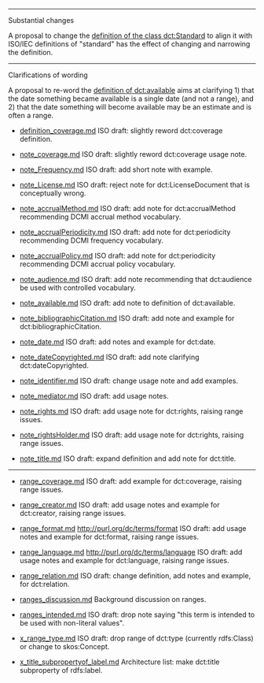 ----------------------------------------------------------------------
Substantial changes

A proposal to change the [definition of the class dct:Standard](https://github.com/dcmi/usage/blob/master/proposals/definition_Standard.md) to align it with ISO/IEC definitions of "standard" has the effect of changing and narrowing the definition.

----------------------------------------------------------------------
Clarifications of wording

A proposal to re-word the [definition of dct:available](https://github.com/dcmi/usage/blob/master/proposals/definition_available.md) aims at clarifying 1) that the date something became available is a single date (and not a range), and 2) that the date something will become available may be an estimate and is often a range.

* [definition_coverage.md](https://github.com/dcmi/usage/blob/master/proposals/definition_coverage.md)
  ISO draft: slightly reword dct:coverage definition.

* [note_coverage.md](https://github.com/dcmi/usage/blob/master/proposals/note_coverage.md)
  ISO draft: slightly reword dct:coverage usage note.

* [note_Frequency.md](https://github.com/dcmi/usage/blob/master/proposals/note_Frequency.md)
  ISO draft: add short note with example.

* [note_License.md](https://github.com/dcmi/usage/blob/master/proposals/note_License.md)
  ISO draft: reject note for dct:LicenseDocument that is conceptually wrong.

* [note_accrualMethod.md](https://github.com/dcmi/usage/blob/master/proposals/note_accrualMethod.md)
  ISO draft: add note for dct:accrualMethod recommending DCMI accrual method vocabulary.

* [note_accrualPeriodicity.md](https://github.com/dcmi/usage/blob/master/proposals/note_accrualPeriodicity.md)
  ISO draft: add note for dct:periodicity recommending DCMI frequency vocabulary.

* [note_accrualPolicy.md](https://github.com/dcmi/usage/blob/master/proposals/note_accrualPolicy.md)
  ISO draft: add note for dct:periodicity recommending DCMI accrual policy vocabulary.

* [note_audience.md](https://github.com/dcmi/usage/blob/master/proposals/note_audience.md)
  ISO draft: add note recommending that dct:audience be used with controlled vocabulary.

* [note_available.md](https://github.com/dcmi/usage/blob/master/proposals/note_available.md)
  ISO draft: add note to definition of dct:available.

* [note_bibliographicCitation.md](https://github.com/dcmi/usage/blob/master/proposals/note_bibliographicCitation.md)
  ISO draft: add note and example for dct:bibliographicCitation.

* [note_date.md](https://github.com/dcmi/usage/blob/master/proposals/note_date.md)
  ISO draft: add notes and example for dct:date.

* [note_dateCopyrighted.md](https://github.com/dcmi/usage/blob/master/proposals/note_dateCopyrighted.md)
  ISO draft: add note clarifying dct:dateCopyrighted.

* [note_identifier.md](https://github.com/dcmi/usage/blob/master/proposals/note_identifier.md)
  ISO draft: change usage note and add examples.

* [note_mediator.md](https://github.com/dcmi/usage/blob/master/proposals/note_mediator.md)
  ISO draft: add usage notes.

* [note_rights.md](https://github.com/dcmi/usage/blob/master/proposals/note_rights.md)
  ISO draft: add usage note for dct:rights, raising range issues.

* [note_rightsHolder.md](https://github.com/dcmi/usage/blob/master/proposals/note_rightsHolder.md)
  ISO draft: add usage note for dct:rights, raising range issues.
        
* [note_title.md](https://github.com/dcmi/usage/blob/master/proposals/note_title.md)
  ISO draft: expand definition and add note for dct:title.

----------------------------------------------------------------------

* [range_coverage.md](https://github.com/dcmi/usage/blob/master/proposals/range_coverage.md)
  ISO draft: add example for dct:coverage, raising range issues.

* [range_creator.md](https://github.com/dcmi/usage/blob/master/proposals/range_creator.md)
  ISO draft: add usage notes and example for dct:creator, raising range issues.

* [range_format.md](https://github.com/dcmi/usage/blob/master/proposals/range_format.md)
  http://purl.org/dc/terms/format
  ISO draft: add usage notes and example for dct:format, raising range issues.

* [range_language.md](https://github.com/dcmi/usage/blob/master/proposals/range_language.md)
  http://purl.org/dc/terms/language
  ISO draft: add usage notes and example for dct:language, raising range issues.

* [range_relation.md](https://github.com/dcmi/usage/blob/master/proposals/range_relation.md)
  ISO draft: change definition, add notes and example, for dct:relation.

* [ranges_discussion.md](https://github.com/dcmi/usage/blob/master/proposals/ranges_discussion.md)
  Background discussion on ranges.

* [ranges_intended.md](https://github.com/dcmi/usage/blob/master/proposals/ranges_intended.md)
  ISO draft: drop note saying "this term is intended to be used with non-literal values".

* [x_range_type.md](https://github.com/dcmi/usage/blob/master/proposals/x_range_type.md)
  ISO draft: drop range of dct:type (currently rdfs:Class) or change to skos:Concept.

* [x_title_subpropertyof_label.md](https://github.com/dcmi/usage/blob/master/proposals/x_title_subpropertyof_label.md)
  Architecture list: make dct:title subproperty of rdfs:label.

